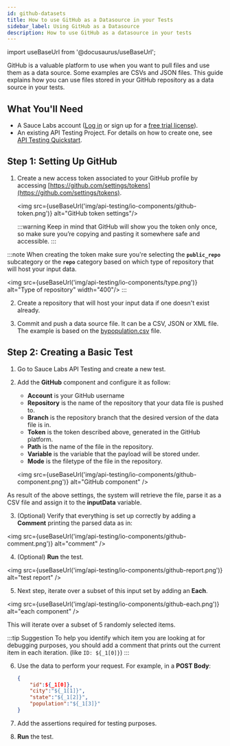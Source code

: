 ```yaml
---
id: github-datasets
title: How to use GitHub as a Datasource in your Tests
sidebar_label: Using GitHub as a Datasource
description: How to use GitHub as a datasource in your tests
---
```


import useBaseUrl from '@docusaurus/useBaseUrl';

GitHub is a valuable platform to use when you want to pull files and use them as a data source. Some examples are CSVs and JSON files. This guide explains how you can use files stored in your GitHub repository as a data source in your tests.

## What You'll Need

- A Sauce Labs account ([Log in](https://accounts.saucelabs.com/am/XUI/#login/) or sign up for a [free trial license](https://saucelabs.com/sign-up)).
- An existing API Testing Project. For details on how to create one, see [API Testing Quickstart](/api-testing/quickstart/).

## Step 1: Setting Up GitHub

1. Create a new access token associated to your GitHub profile by accessing [https://github.com/settings/tokens](https://github.com/settings/tokens).

   <img src={useBaseUrl('img/api-testing/io-components/github-token.png')} alt="GitHub token settings"/>

   :::warning
   Keep in mind that GitHub will show you the token only once, so make sure you’re copying and pasting it somewhere safe and accessible.
   :::

:::note
When creating the token make sure you're selecting the **`public_repo`** subcategory or the **`repo`** category based on which type of repository that will host your input data.

<img src={useBaseUrl('img/api-testing/io-components/type.png')} alt="Type of repository" width="400"/>
:::

2. Create a repository that will host your input data if one doesn't exist already.

3. Commit and push a data source file. It can be a CSV, JSON or XML file. The example is based on the [bypopulation.csv](https://github.com/LoryApiFortress/examples/blob/7f03771e2d728da4546fcbc218b31642c5d9265a/bypopulation.csv) file.

## Step 2: Creating a Basic Test

1. Go to Sauce Labs API Testing and create a new test.

2. Add the **GitHub** component and configure it as follow:

   - **Account** is your GitHub username
   - **Repository** is the name of the repository that your data file is pushed to.
   - **Branch** is the repository branch that the desired version of the data file is in.
   - **Token** is the token described above, generated in the GitHub platform.
   - **Path** is the name of the file in the repository.
   - **Variable** is the variable that the payload will be stored under.
   - **Mode** is the filetype of the file in the repository.

   <img src={useBaseUrl('img/api-testing/io-components/github-component.png')} alt="GitHub component" />

As result of the above settings, the system will retrieve the file, parse it as a CSV file and assign it to the **inputData** variable.

3. (Optional) Verify that everything is set up correctly by adding a **Comment** printing the parsed data as in:

<img src={useBaseUrl('img/api-testing/io-components/github-comment.png')} alt="comment" />

4. (Optional) **Run** the test.

<img src={useBaseUrl('img/api-testing/io-components/github-report.png')} alt="test report" />

5. Next step, iterate over a subset of this input set by adding an **Each**.

<img src={useBaseUrl('img/api-testing/io-components/github-each.png')} alt="each component" />

This will iterate over a subset of 5 randomly selected items.

:::tip Suggestion
To help you identify which item you are looking at for debugging purposes, you should add a comment that prints out the current item in each iteration. (like `ID: ${_1[0]}`)
:::

6. Use the data to perform your request. For example, in a **POST Body**:

   ```json
   {
       "id":${_1[0]},
       "city":"${_1[1]}",
       "state":"${_1[2]}",
       "population":"${_1[3]}"
   }
   ```

7. Add the assertions required for testing purposes.

8. **Run** the test.
